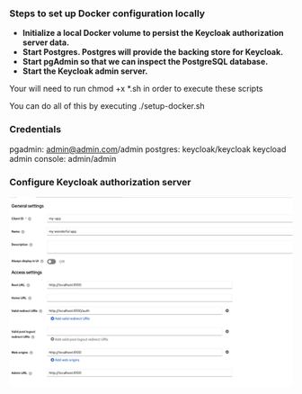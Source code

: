 ### Steps to set up Docker configuration locally

- **Initialize a local Docker volume to persist the Keycloak authorization server data.**
- **Start Postgres. Postgres will provide the backing store for Keycloak.**
- **Start pgAdmin so that we can inspect the PostgreSQL database.**
- **Start the Keycloak admin server.**

Your will need to run chmod +x *.sh in order to execute these scripts

You can do all of this by executing ./setup-docker.sh

### Credentials
pgadmin: admin@admin.com/admin
postgres: keycloak/keycloak
keycload admin console: admin/admin

### Configure Keycloak authorization server
![alt text](image.png)